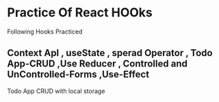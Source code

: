 # Practice Of React HOOks

Following Hooks Practiced
## Context ApI , useState , sperad Operator , Todo App-CRUD ,Use Reducer , Controlled and UnControlled-Forms ,Use-Effect 

Todo App CRUD with local storage